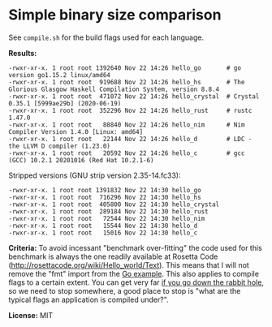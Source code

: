 # Simple binary size comparison

See ``compile.sh`` for the build flags used for each language.

**Results:**

```
-rwxr-xr-x. 1 root root 1392640 Nov 22 14:26 hello_go       # go version go1.15.2 linux/amd64
-rwxr-xr-x. 1 root root  919688 Nov 22 14:26 hello_hs       # The Glorious Glasgow Haskell Compilation System, version 8.8.4
-rwxr-xr-x. 1 root root  471072 Nov 22 14:26 hello_crystal  # Crystal 0.35.1 [5999ae29b] (2020-06-19)
-rwxr-xr-x. 1 root root  352296 Nov 22 14:26 hello_rust     # rustc 1.47.0
-rwxr-xr-x. 1 root root   88840 Nov 22 14:26 hello_nim      # Nim Compiler Version 1.4.0 [Linux: amd64]
-rwxr-xr-x. 1 root root   22144 Nov 22 14:26 hello_d        # LDC - the LLVM D compiler (1.23.0)
-rwxr-xr-x. 1 root root   20592 Nov 22 14:26 hello_c        # gcc (GCC) 10.2.1 20201016 (Red Hat 10.2.1-6)
```

Stripped versions (GNU strip version 2.35-14.fc33):
```
-rwxr-xr-x. 1 root root 1391832 Nov 22 14:30 hello_go
-rwxr-xr-x. 1 root root  716296 Nov 22 14:30 hello_hs
-rwxr-xr-x. 1 root root  405800 Nov 22 14:30 hello_crystal
-rwxr-xr-x. 1 root root  289184 Nov 22 14:30 hello_rust
-rwxr-xr-x. 1 root root   72544 Nov 22 14:30 hello_nim
-rwxr-xr-x. 1 root root   15544 Nov 22 14:30 hello_d
-rwxr-xr-x. 1 root root   15016 Nov 22 14:30 hello_c
```

**Criteria:** To avoid incessant "benchmark over-fitting" the code used for this benchmark is always the one readily available at Rosetta Code (http://rosettacode.org/wiki/Hello_world/Text). This means that I will not remove the "fmt" import from the [Go example](http://rosettacode.org/mw/index.php?title=Hello_world/Text&oldid=256503#Go). This also applies to compile flags to a certain extent. You can get very far [if you go down the rabbit hole](https://hookrace.net/blog/nim-binary-size/), so we need to stop somewhere, a good place to stop is "what are the typical flags an application is compiled under?".

**License:** MIT
